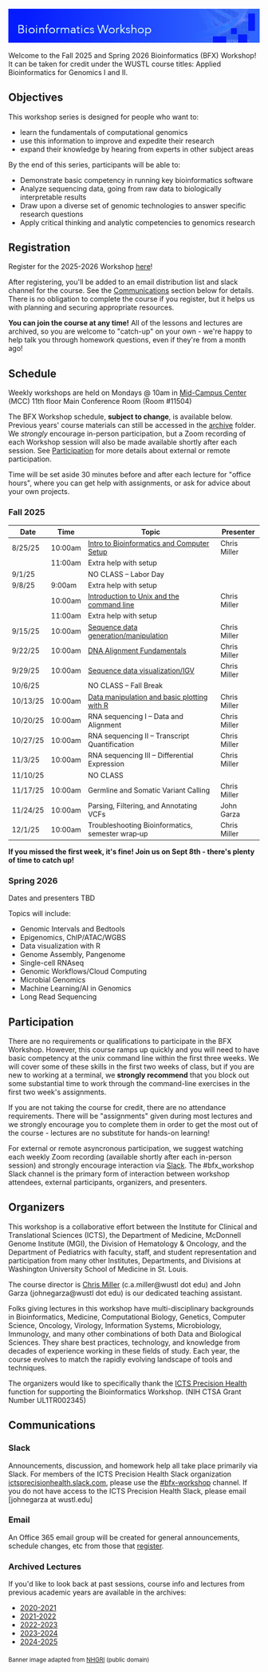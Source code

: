 ![](images/banner.jpg)

Welcome to the Fall 2025 and Spring 2026 Bioinformatics (BFX) Workshop! It can be taken for credit under the WUSTL course titles: Applied Bioinformatics for Genomics I and II.


## Objectives

This workshop series is designed for people who want to:

- learn the fundamentals of computational genomics
- use this information to improve and expedite their research
- expand their knowledge by hearing from experts in other subject areas

By the end of this series, participants will be able to:

- Demonstrate basic competency in running key bioinformatics software
- Analyze sequencing data, going from raw data to biologically interpretable results
- Draw upon a diverse set of genomic technologies to answer specific research questions
- Apply critical thinking and analytic competencies to genomics research

## Registration

Register for the 2025-2026 Workshop [here](https://redcap.link/BFX2025)!

After registering, you'll be added to an email distribution list and slack channel for the course. See the [Communications](README.md#Communications) section below for details. There is no obligation to complete the course if you register, but it helps us with planning and securing appropriate resources.

**You can join the course at any time!**  All of the lessons and lectures are archived, so you are welcome to "catch-up" on your own - we're happy to help talk you through homework questions, even if they're from a month ago!

## Schedule

Weekly workshops are held on Mondays @ 10am in [Mid-Campus Center](https://maps.google.com/?q=4590%20Children) (MCC) 11th floor Main Conference Room (Room #11504)

The BFX Workshop schedule, __subject to change__, is available below. Previous years' course materials can still be accessed in the [archive](archive) folder. We *strongly* encourage in-person participation, but a Zoom recording of each Workshop session will also be made available shortly after each session. See [Participation](README.md#Participation) for more details about external or remote participation.

Time will be set aside 30 minutes before and after each lecture for "office hours", where you can get help with assignments, or ask for advice about your own projects.


### Fall 2025

| Date    | Time     | Topic                                            | Presenter       |
|---------|----------|--------------------------------------------------|-----------------|
| 8/25/25 | 10:00am  | [Intro to Bioinformatics and Computer Setup](lectures/week_01/)    | Chris Miller    |
|         | 11:00am  | Extra help with setup                            |                 |
| 9/1/25  |          | NO CLASS – Labor Day                             |                 |
| 9/8/25  | 9:00am   | Extra help with setup                            |                 |
|         | 10:00am  | [Introduction to Unix and the command line](lectures/week_02)      | Chris Miller    |
|         | 11:00am  | Extra help with setup                            |                 |
| 9/15/25 | 10:00am  | [Sequence data generation/manipulation](lectures/week_03)          | Chris Miller    |
| 9/22/25 | 10:00am  | [DNA Alignment Fundamentals](lectures/week_04)                     | Chris Miller             |
| 9/29/25 | 10:00am  | [Sequence data visualization/IGV](lectures/week_05)                | Chris Miller    |
| 10/6/25 |          | NO CLASS – Fall Break                            |                 |
| 10/13/25| 10:00am  | [Data manipulation and basic plotting with R](lectures/week_06)    | Chris Miller    |
| 10/20/25| 10:00am  | RNA sequencing I – Data and Alignment            | Chris Miller    |
| 10/27/25| 10:00am  | RNA sequencing II – Transcript Quantification    | Chris Miller    |
| 11/3/25 | 10:00am  | RNA sequencing III – Differential Expression     | Chris Miller    |
| 11/10/25|          | NO CLASS                                         |                 |
| 11/17/25| 10:00am  | Germline and Somatic Variant Calling             | Chris Miller    |
| 11/24/25| 10:00am  | Parsing, Filtering, and Annotating VCFs          | John Garza      |
| 12/1/25 | 10:00am  | Troubleshooting Bioinformatics, semester wrap‑up | Chris Miller    |

**If you missed the first week, it's fine! Join us on Sept 8th - there's plenty of time to catch up!**

### Spring 2026

Dates and presenters TBD

Topics will include:
- Genomic Intervals and Bedtools
- Epigenomics, ChIP/ATAC/WGBS
- Data visualization with R
- Genome Assembly, Pangenome
- Single-cell RNAseq
- Genomic Workflows/Cloud Computing
- Microbial Genomics
- Machine Learning/AI in Genomics
- Long Read Sequencing


## Participation

There are no requirements or qualifications to participate in the BFX Workshop. However, this course ramps up quickly and you will need to have basic competency at the unix command line within the first three weeks. We will cover some of these skills in the first two weeks of class, but if you are new to working at a terminal, we **strongly recommend** that you block out some substantial time to work through the command-line exercises in the first two week's assignments.

If you are not taking the course for credit, there are no attendance requirements. There will be "assignments" given during most lectures and we strongly encourage you to complete them in order to get the most out of the course - lectures are no substitute for hands-on learning!

For external or remote asyncronous participation, we suggest watching each weekly Zoom recording (available shortly after each in-person session) and strongly encourage interaction via [Slack](README.md#Slack). The #bfx_workshop Slack channel is the primary form of interaction between workshop attendees, external participants, organizers, and presenters. 

## Organizers

This workshop is a collaborative effort between the Institute for Clinical and Translational Sciences (ICTS), the Department of Medicine, McDonnell Genome Institute (MGI), the Division of Hematology & Oncology, and the Department of Pediatrics with faculty, staff, and student representation and participation from many other Institutes, Departments, and Divisions at Washington University School of Medicine in St. Louis.

The course director is [Chris Miller](https://oncology.wustl.edu/people/christopher-a-miller-phd/) (c.a.miller@wustl dot edu) and John Garza (johnegarza@wustl dot edu) is our dedicated teaching assistant.

Folks giving lectures in this workshop have multi-disciplinary backgrounds in Bioinformatics, Medicine, Computational Biology, Genetics, Computer Science, Oncology, Virology, Information Systems, Microbiology, Immunology, and many other combinations of both Data and Biological Sciences. They share best practices, technology, and knowledge from decades of experience working in these fields of study. Each year, the course evolves to match the rapidly evolving landscape of tools and techniques. 

The organizers would like to specifically thank the [ICTS Precision Health](https://icts-precisionhealth.wustl.edu/) function for supporting the Bioinformatics Workshop. (NIH CTSA Grant Number UL1TR002345)

## Communications

### Slack

Announcements, discussion, and homework help all take place primarily via Slack. For members of the ICTS Precision Health Slack organization [ictsprecisionhealth.slack.com](http://ictsprecisionhealth.slack.com), please use the [#bfx-workshop](https://ictsprecisionhealth.slack.com/archives/C040Q704WS2) channel. If you do not have access to the ICTS Precision Health Slack, please email [johnegarza at wustl.edu]

### Email

An Office 365 email group will be created for general announcements, schedule changes, etc from those that [register](README.md#Registration).  

### Archived Lectures

If you'd like to look back at past sessions, course info and lectures from previous academic years are available in the archives:

- [2020-2021](archive/v2020-2021)
- [2021-2022](archive/v2021-2022) 
- [2022-2023](archive/v2022-2023)
- [2023-2024](archive/v2023-2024)
- [2024-2025](archive/v2024-2025)

<sub>Banner image adapted from [NHGRI](https://www.flickr.com/photos/genomegov/27862777945) (public domain)</sub>
